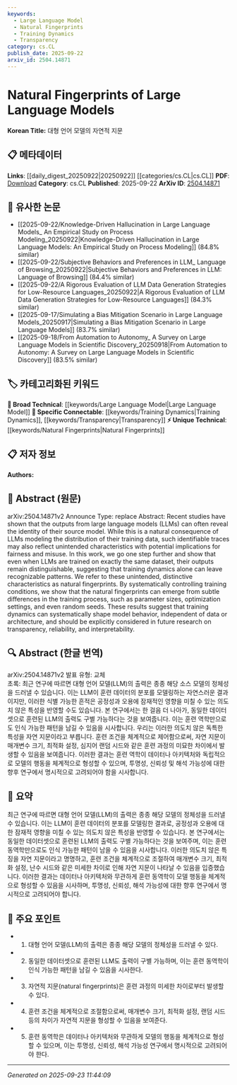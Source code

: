 ```yaml
---
keywords:
  - Large Language Model
  - Natural Fingerprints
  - Training Dynamics
  - Transparency
category: cs.CL
publish_date: 2025-09-22
arxiv_id: 2504.14871
---
```


<!-- KEYWORD_LINKING_METADATA:
{
  "processed_timestamp": "2025-09-23T11:44:09.053205",
  "vocabulary_version": "1.0",
  "selected_keywords": [
    "Large Language Model",
    "Natural Fingerprints",
    "Training Dynamics",
    "Transparency"
  ],
  "rejected_keywords": [],
  "similarity_scores": {
    "Large Language Model": 0.85,
    "Natural Fingerprints": 0.78,
    "Training Dynamics": 0.79,
    "Transparency": 0.77
  },
  "extraction_method": "AI_prompt_based",
  "budget_applied": true,
  "candidates_json": {
    "candidates": [
      {
        "surface": "Large Language Models",
        "canonical": "Large Language Model",
        "aliases": [
          "LLMs"
        ],
        "category": "broad_technical",
        "rationale": "A fundamental concept in the paper, connecting to a wide range of research on language models.",
        "novelty_score": 0.3,
        "connectivity_score": 0.9,
        "specificity_score": 0.7,
        "link_intent_score": 0.85
      },
      {
        "surface": "Natural Fingerprints",
        "canonical": "Natural Fingerprints",
        "aliases": [
          "Model Fingerprints"
        ],
        "category": "unique_technical",
        "rationale": "Introduces a novel concept specific to the paper, highlighting unique model characteristics.",
        "novelty_score": 0.85,
        "connectivity_score": 0.65,
        "specificity_score": 0.8,
        "link_intent_score": 0.78
      },
      {
        "surface": "Training Dynamics",
        "canonical": "Training Dynamics",
        "aliases": [
          "Model Training Dynamics"
        ],
        "category": "specific_connectable",
        "rationale": "Key to understanding how model behaviors are shaped, linking to discussions on model development.",
        "novelty_score": 0.5,
        "connectivity_score": 0.75,
        "specificity_score": 0.72,
        "link_intent_score": 0.79
      },
      {
        "surface": "Transparency",
        "canonical": "Transparency",
        "aliases": [
          "Model Transparency"
        ],
        "category": "specific_connectable",
        "rationale": "Relevant to ongoing discussions about model interpretability and ethical considerations.",
        "novelty_score": 0.45,
        "connectivity_score": 0.8,
        "specificity_score": 0.68,
        "link_intent_score": 0.77
      }
    ],
    "ban_list_suggestions": [
      "fairness",
      "misuse",
      "parameter sizes",
      "optimization settings",
      "random seeds"
    ]
  },
  "decisions": [
    {
      "candidate_surface": "Large Language Models",
      "resolved_canonical": "Large Language Model",
      "decision": "linked",
      "scores": {
        "novelty": 0.3,
        "connectivity": 0.9,
        "specificity": 0.7,
        "link_intent": 0.85
      }
    },
    {
      "candidate_surface": "Natural Fingerprints",
      "resolved_canonical": "Natural Fingerprints",
      "decision": "linked",
      "scores": {
        "novelty": 0.85,
        "connectivity": 0.65,
        "specificity": 0.8,
        "link_intent": 0.78
      }
    },
    {
      "candidate_surface": "Training Dynamics",
      "resolved_canonical": "Training Dynamics",
      "decision": "linked",
      "scores": {
        "novelty": 0.5,
        "connectivity": 0.75,
        "specificity": 0.72,
        "link_intent": 0.79
      }
    },
    {
      "candidate_surface": "Transparency",
      "resolved_canonical": "Transparency",
      "decision": "linked",
      "scores": {
        "novelty": 0.45,
        "connectivity": 0.8,
        "specificity": 0.68,
        "link_intent": 0.77
      }
    }
  ]
}
-->

# Natural Fingerprints of Large Language Models

**Korean Title:** 대형 언어 모델의 자연적 지문

## 📋 메타데이터

**Links**: [[daily_digest_20250922|20250922]] [[categories/cs.CL|cs.CL]]
**PDF**: [Download](https://arxiv.org/pdf/2504.14871.pdf)
**Category**: cs.CL
**Published**: 2025-09-22
**ArXiv ID**: [2504.14871](https://arxiv.org/abs/2504.14871)

## 🔗 유사한 논문
- [[2025-09-22/Knowledge-Driven Hallucination in Large Language Models_ An Empirical Study on Process Modeling_20250922|Knowledge-Driven Hallucination in Large Language Models: An Empirical Study on Process Modeling]] (84.8% similar)
- [[2025-09-22/Subjective Behaviors and Preferences in LLM_ Language of Browsing_20250922|Subjective Behaviors and Preferences in LLM: Language of Browsing]] (84.4% similar)
- [[2025-09-22/A Rigorous Evaluation of LLM Data Generation Strategies for Low-Resource Languages_20250922|A Rigorous Evaluation of LLM Data Generation Strategies for Low-Resource Languages]] (84.3% similar)
- [[2025-09-17/Simulating a Bias Mitigation Scenario in Large Language Models_20250917|Simulating a Bias Mitigation Scenario in Large Language Models]] (83.7% similar)
- [[2025-09-18/From Automation to Autonomy_ A Survey on Large Language Models in Scientific Discovery_20250918|From Automation to Autonomy: A Survey on Large Language Models in Scientific Discovery]] (83.5% similar)

## 🏷️ 카테고리화된 키워드
**🧠 Broad Technical**: [[keywords/Large Language Model|Large Language Model]]
**🔗 Specific Connectable**: [[keywords/Training Dynamics|Training Dynamics]], [[keywords/Transparency|Transparency]]
**⚡ Unique Technical**: [[keywords/Natural Fingerprints|Natural Fingerprints]]

## 📋 저자 정보

**Authors:** 

## 📄 Abstract (원문)

arXiv:2504.14871v2 Announce Type: replace 
Abstract: Recent studies have shown that the outputs from large language models (LLMs) can often reveal the identity of their source model. While this is a natural consequence of LLMs modeling the distribution of their training data, such identifiable traces may also reflect unintended characteristics with potential implications for fairness and misuse. In this work, we go one step further and show that even when LLMs are trained on exactly the same dataset, their outputs remain distinguishable, suggesting that training dynamics alone can leave recognizable patterns. We refer to these unintended, distinctive characteristics as natural fingerprints. By systematically controlling training conditions, we show that the natural fingerprints can emerge from subtle differences in the training process, such as parameter sizes, optimization settings, and even random seeds. These results suggest that training dynamics can systematically shape model behavior, independent of data or architecture, and should be explicitly considered in future research on transparency, reliability, and interpretability.

## 🔍 Abstract (한글 번역)

arXiv:2504.14871v2 발표 유형: 교체  
초록: 최근 연구에 따르면 대형 언어 모델(LLM)의 출력은 종종 해당 소스 모델의 정체성을 드러낼 수 있습니다. 이는 LLM이 훈련 데이터의 분포를 모델링하는 자연스러운 결과이지만, 이러한 식별 가능한 흔적은 공정성과 오용에 잠재적인 영향을 미칠 수 있는 의도치 않은 특성을 반영할 수도 있습니다. 본 연구에서는 한 걸음 더 나아가, 동일한 데이터셋으로 훈련된 LLM의 출력도 구별 가능하다는 것을 보여줍니다. 이는 훈련 역학만으로도 인식 가능한 패턴을 남길 수 있음을 시사합니다. 우리는 이러한 의도치 않은 독특한 특성을 자연 지문이라고 부릅니다. 훈련 조건을 체계적으로 제어함으로써, 자연 지문이 매개변수 크기, 최적화 설정, 심지어 랜덤 시드와 같은 훈련 과정의 미묘한 차이에서 발생할 수 있음을 보여줍니다. 이러한 결과는 훈련 역학이 데이터나 아키텍처와 독립적으로 모델의 행동을 체계적으로 형성할 수 있으며, 투명성, 신뢰성 및 해석 가능성에 대한 향후 연구에서 명시적으로 고려되어야 함을 시사합니다.

## 📝 요약

최근 연구에 따르면 대형 언어 모델(LLM)의 출력은 종종 해당 모델의 정체성을 드러낼 수 있습니다. 이는 LLM이 훈련 데이터의 분포를 모델링한 결과로, 공정성과 오용에 대한 잠재적 영향을 미칠 수 있는 의도치 않은 특성을 반영할 수 있습니다. 본 연구에서는 동일한 데이터셋으로 훈련된 LLM의 출력도 구별 가능하다는 것을 보여주며, 이는 훈련 동역학만으로도 인식 가능한 패턴이 남을 수 있음을 시사합니다. 이러한 의도치 않은 특징을 자연 지문이라고 명명하고, 훈련 조건을 체계적으로 조절하여 매개변수 크기, 최적화 설정, 난수 시드와 같은 미세한 차이로 인해 자연 지문이 나타날 수 있음을 입증했습니다. 이러한 결과는 데이터나 아키텍처와 무관하게 훈련 동역학이 모델 행동을 체계적으로 형성할 수 있음을 시사하며, 투명성, 신뢰성, 해석 가능성에 대한 향후 연구에서 명시적으로 고려되어야 합니다.

## 🎯 주요 포인트

- 1. 대형 언어 모델(LLM)의 출력은 종종 해당 모델의 정체성을 드러낼 수 있다.
- 2. 동일한 데이터셋으로 훈련된 LLM도 출력이 구별 가능하며, 이는 훈련 동역학이 인식 가능한 패턴을 남길 수 있음을 시사한다.
- 3. 자연적 지문(natural fingerprints)은 훈련 과정의 미세한 차이로부터 발생할 수 있다.
- 4. 훈련 조건을 체계적으로 조절함으로써, 매개변수 크기, 최적화 설정, 랜덤 시드 등의 차이가 자연적 지문을 형성할 수 있음을 보여준다.
- 5. 훈련 동역학은 데이터나 아키텍처와 무관하게 모델의 행동을 체계적으로 형성할 수 있으며, 이는 투명성, 신뢰성, 해석 가능성 연구에서 명시적으로 고려되어야 한다.


---

*Generated on 2025-09-23 11:44:09*